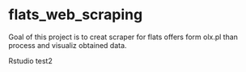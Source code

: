 # flats_web_scraping

Goal of this project is to creat scraper for flats offers form olx.pl than process and visualiz obtained data.

Rstudio test2
